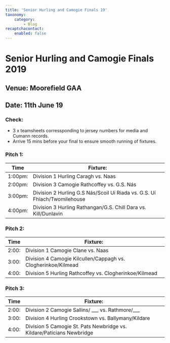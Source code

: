 ```yaml
---
title: 'Senior Hurling and Camogie Finals 19'
taxonomy:
    category:
        - Blog
recaptchacontact:
    enabled: false
---
```


# Senior Hurling and Camogie Finals 2019 #

## Venue: Moorefield GAA ##
## Date: 11th June 19 ##

### Check: ###
* 3 x teamsheets corressponding to jersey numbers for media and Cumann records.
* Arrive 15 mins before your final to ensure smooth running of fixtures.

### Pitch 1:

Time | Fixture: 
| --- | --- 
 1:00pm: | Division 1 Hurling Caragh vs. Naas 
 2:00pm: | Division 3 Camogie Rathcoffey vs. G.S. Nás
 3:00pm: | Division 2 Hurling G.S Nás/Scoil Uí Riada vs. G.S. Uí Fhiach/Twomilehouse 
 4:00pm: | Division 3 Hurling Rathangan/G.S. Chill Dara vs. Kill/Dunlavin
### Pitch 2:

Time | Fixture:
--- | --- 
2:00: | Division 1 Camogie Clane vs. Naas
3:00: | Division 4 Camogie Kilcullen/Cappagh vs. Clogherinkoe/Kilmead
4:00: | Division 5 Hurling Rathcoffey vs. Clogherinkoe/Kilmead
### Pitch 3:

Time | Fixture:
--- | --- 
2:00: | Division 2 Camogie Sallins/ ___ vs. Rathmore/___
3:00: | Division 4 Hurling Crookstown vs. Ballymany/Kildare
4:00: | Division 5 Camogie St. Pats Newbridge vs. Kildare/Paticians Newbridge